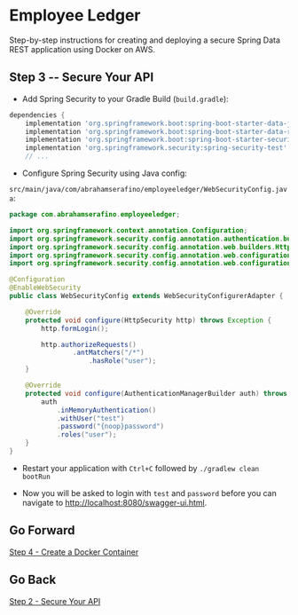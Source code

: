 # Employee Ledger #

Step-by-step instructions for creating and deploying a secure Spring Data REST application using Docker on AWS.

## Step 3 -- Secure Your API ##

* Add Spring Security to your Gradle Build (`build.gradle`):

```groovy
dependencies {
    implementation 'org.springframework.boot:spring-boot-starter-data-jpa'
    implementation 'org.springframework.boot:spring-boot-starter-data-rest'
    implementation 'org.springframework.boot:spring-boot-starter-security'
    implementation 'org.springframework.security:spring-security-test'
    // ...
```

*  Configure Spring Security using Java config:

``src/main/java/com/abrahamserafino/employeeledger/WebSecurityConfig.java``:

```java
package com.abrahamserafino.employeeledger;

import org.springframework.context.annotation.Configuration;
import org.springframework.security.config.annotation.authentication.builders.AuthenticationManagerBuilder;
import org.springframework.security.config.annotation.web.builders.HttpSecurity;
import org.springframework.security.config.annotation.web.configuration.EnableWebSecurity;
import org.springframework.security.config.annotation.web.configuration.WebSecurityConfigurerAdapter;

@Configuration
@EnableWebSecurity
public class WebSecurityConfig extends WebSecurityConfigurerAdapter {

    @Override
    protected void configure(HttpSecurity http) throws Exception {
        http.formLogin();

        http.authorizeRequests()
                .antMatchers("/*")
                    .hasRole("user");
    }

    @Override
    protected void configure(AuthenticationManagerBuilder auth) throws Exception {
        auth
            .inMemoryAuthentication()
            .withUser("test")
            .password("{noop}password")
            .roles("user");
    }
}

```

* Restart your application with `Ctrl+C` followed by `./gradlew clean bootRun`

* Now you will be asked to login with `test` and `password` before you can navigate to
[http://localhost:8080/swagger-ui.html](http://localhost:8080/swagger-ui.html).

## Go Forward ##

[Step 4 - Create a Docker Container](https://bitbucket.org/kungfuandjavascript/employeeledger/src/step4)

## Go Back ##

[Step 2 - Secure Your API](https://bitbucket.org/kungfuandjavascript/employeeledger/src/step2)